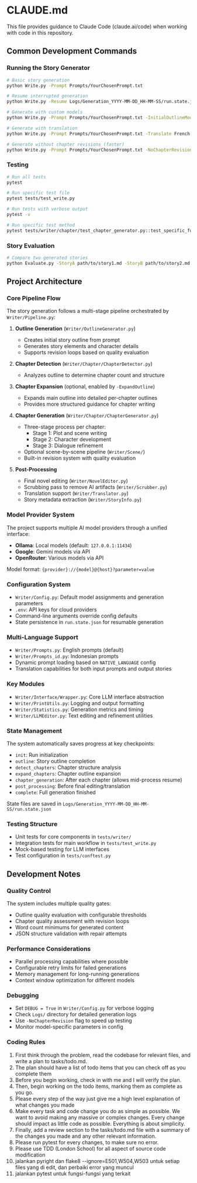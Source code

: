 # CLAUDE.md

This file provides guidance to Claude Code (claude.ai/code) when working with code in this repository.

## Common Development Commands

### Running the Story Generator
```bash
# Basic story generation
python Write.py -Prompt Prompts/YourChosenPrompt.txt

# Resume interrupted generation
python Write.py -Resume Logs/Generation_YYYY-MM-DD_HH-MM-SS/run.state.json

# Generate with custom models
python Write.py -Prompt Prompts/YourChosenPrompt.txt -InitialOutlineModel "google://gemini-1.5-pro" -ChapterOutlineModel "ollama://llama3:70b"

# Generate with translation
python Write.py -Prompt Prompts/YourChosenPrompt.txt -Translate French

# Generate without chapter revisions (faster)
python Write.py -Prompt Prompts/YourChosenPrompt.txt -NoChapterRevision
```

### Testing
```bash
# Run all tests
pytest

# Run specific test file
pytest tests/test_write.py

# Run tests with verbose output
pytest -v

# Run specific test method
pytest tests/writer/chapter/test_chapter_generator.py::test_specific_function
```

### Story Evaluation
```bash
# Compare two generated stories
python Evaluate.py -StoryA path/to/story1.md -StoryB path/to/story2.md -Model "ollama://llama3:70b"
```

## Project Architecture

### Core Pipeline Flow
The story generation follows a multi-stage pipeline orchestrated by `Writer/Pipeline.py`:

1. **Outline Generation** (`Writer/OutlineGenerator.py`)
   - Creates initial story outline from prompt
   - Generates story elements and character details
   - Supports revision loops based on quality evaluation

2. **Chapter Detection** (`Writer/Chapter/ChapterDetector.py`)
   - Analyzes outline to determine chapter count and structure

3. **Chapter Expansion** (optional, enabled by `-ExpandOutline`)
   - Expands main outline into detailed per-chapter outlines
   - Provides more structured guidance for chapter writing

4. **Chapter Generation** (`Writer/Chapter/ChapterGenerator.py`)
   - Three-stage process per chapter:
     - Stage 1: Plot and scene writing
     - Stage 2: Character development
     - Stage 3: Dialogue refinement
   - Optional scene-by-scene pipeline (`Writer/Scene/`)
   - Built-in revision system with quality evaluation

5. **Post-Processing**
   - Final novel editing (`Writer/NovelEditor.py`)
   - Scrubbing pass to remove AI artifacts (`Writer/Scrubber.py`)
   - Translation support (`Writer/Translator.py`)
   - Story metadata extraction (`Writer/StoryInfo.py`)

### Model Provider System
The project supports multiple AI model providers through a unified interface:

- **Ollama**: Local models (default: `127.0.0.1:11434`)
- **Google**: Gemini models via API
- **OpenRouter**: Various models via API

Model format: `{provider}://{model}@{host}?parameter=value`

### Configuration System
- `Writer/Config.py`: Default model assignments and generation parameters
- `.env`: API keys for cloud providers
- Command-line arguments override config defaults
- State persistence in `run.state.json` for resumable generation

### Multi-Language Support
- `Writer/Prompts.py`: English prompts (default)
- `Writer/Prompts_id.py`: Indonesian prompts
- Dynamic prompt loading based on `NATIVE_LANGUAGE` config
- Translation capabilities for both input prompts and output stories

### Key Modules
- `Writer/Interface/Wrapper.py`: Core LLM interface abstraction
- `Writer/PrintUtils.py`: Logging and output formatting
- `Writer/Statistics.py`: Generation metrics and timing
- `Writer/LLMEditor.py`: Text editing and refinement utilities

### State Management
The system automatically saves progress at key checkpoints:
- `init`: Run initialization
- `outline`: Story outline completion
- `detect_chapters`: Chapter structure analysis
- `expand_chapters`: Chapter outline expansion
- `chapter_generation`: After each chapter (allows mid-process resume)
- `post_processing`: Before final editing/translation
- `complete`: Full generation finished

State files are saved in `Logs/Generation_YYYY-MM-DD_HH-MM-SS/run.state.json`

### Testing Structure
- Unit tests for core components in `tests/writer/`
- Integration tests for main workflow in `tests/test_write.py`
- Mock-based testing for LLM interfaces
- Test configuration in `tests/conftest.py`

## Development Notes

### Quality Control
The system includes multiple quality gates:
- Outline quality evaluation with configurable thresholds
- Chapter quality assessment with revision loops
- Word count minimums for generated content
- JSON structure validation with repair attempts

### Performance Considerations
- Parallel processing capabilities where possible
- Configurable retry limits for failed generations
- Memory management for long-running generations
- Context window optimization for different models

### Debugging
- Set `DEBUG = True` in `Writer/Config.py` for verbose logging
- Check `Logs/` directory for detailed generation logs
- Use `-NoChapterRevision` flag to speed up testing
- Monitor model-specific parameters in config


### Coding Rules

1. First think through the problem, read the codebase for relevant files, and write a plan to tasks/todo.md.
2. The plan should have a list of todo items that you can check off as you complete them
3. Before you begin working, check in with me and I will verify the plan.
4. Then, begin working on the todo items, marking them as complete as you go.
5. Please every step of the way just give me a high level explanation of what changes you made
6. Make every task and code change you do as simple as possible. We want to avoid making any massive or complex changes. Every change should impact as little code as possible. Everything is about simplicity.
7. Finally, add a review section to the tasks/todo.md file with a summary of the changes you made and any other relevant information.
8. Please run pytest for every changes, to make sure no error.
9. Please use TDD (London School) for all aspect of source code modification
10. jalankan pyright dan flake8 --ignore=E501,W504,W503 untuk setiap files yang di edit, dan perbaiki error yang muncul
11. jalankan pytest untuk fungsi-fungsi yang terkait
